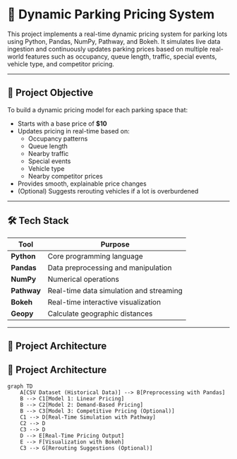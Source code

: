 # 🚗 Dynamic Parking Pricing System

This project implements a real-time dynamic pricing system for parking lots using Python, Pandas, NumPy, Pathway, and Bokeh. It simulates live data ingestion and continuously updates parking prices based on multiple real-world features such as occupancy, queue length, traffic, special events, vehicle type, and competitor pricing.

---

## 📌 Project Objective

To build a dynamic pricing model for each parking space that:

- Starts with a base price of **$10**
- Updates pricing in real-time based on:
  - Occupancy patterns
  - Queue length
  - Nearby traffic
  - Special events
  - Vehicle type
  - Nearby competitor prices
- Provides smooth, explainable price changes
- (Optional) Suggests rerouting vehicles if a lot is overburdened

---

## 🛠️ Tech Stack

| Tool       | Purpose                            |
|------------|-------------------------------------|
| **Python** | Core programming language           |
| **Pandas** | Data preprocessing and manipulation |
| **NumPy**  | Numerical operations                |
| **Pathway**| Real-time data simulation and streaming |
| **Bokeh**  | Real-time interactive visualization |
| **Geopy**  | Calculate geographic distances      |

---

## 🧠 Project Architecture

## 🧠 Project Architecture

```mermaid
graph TD
    A[CSV Dataset (Historical Data)] --> B[Preprocessing with Pandas]
    B --> C1[Model 1: Linear Pricing]
    B --> C2[Model 2: Demand-Based Pricing]
    B --> C3[Model 3: Competitive Pricing (Optional)]
    C1 --> D[Real-Time Simulation with Pathway]
    C2 --> D
    C3 --> D
    D --> E[Real-Time Pricing Output]
    E --> F[Visualization with Bokeh]
    C3 --> G[Rerouting Suggestions (Optional)]
```
